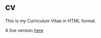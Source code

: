 # cv

This is my Curriculum Vitae in HTML format. 

A live version [here](https://danielazeiteiro.me/cv/)
